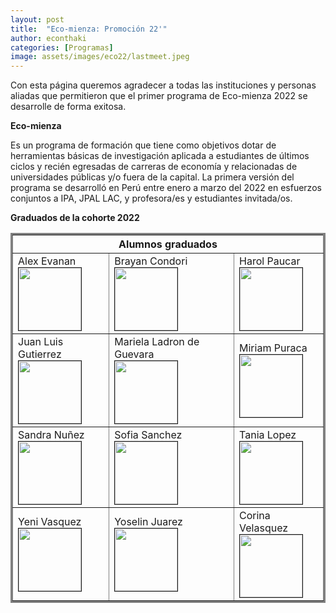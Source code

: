 ```yaml
---
layout: post
title:  "Eco-mienza: Promoción 22'"
author: econthaki
categories: [Programas]
image: assets/images/eco22/lastmeet.jpeg
---
```

Con esta página queremos agradecer a todas las instituciones y personas aliadas que permitieron que el primer programa de Eco-mienza 2022 se desarrolle de forma exitosa.


**Eco-mienza**

Es un programa de formación que tiene como objetivos dotar de herramientas básicas de investigación aplicada a estudiantes de últimos ciclos y recién egresadas de carreras de economía y relacionadas de universidades públicas y/o fuera de la capital. La primera versión del programa se desarrolló en Perú entre enero a marzo del 2022 en esfuerzos conjuntos a IPA, JPAL LAC, y profesora/es y estudiantes invitada/os. 


**Graduados de la cohorte 2022**



<table  border="3" bordercolor="gray" align="center" style="width:100%">
  <tr>
        <th colspan="3">Alumnos graduados</th> 
  </tr>  
  <tr>
    <td> Alex Evanan <br /><img src="{{ site.baseurl }}/assets/images/eco22/egresades/Alex Evanan.jpg " border=1 height=100 width=100><br /> </td>
    <td> Brayan Condori <br /><img src="{{ site.baseurl }}/assets/images/eco22/egresades/Brayan_Condori.jpg " border=1 height=100 width=100><br /> </td>
    <td> Harol Paucar  <br /><img src="{{ site.baseurl }}/assets/images/eco22/egresades/HAROL JHOSEP PAUCAR HUAYLLA.jpg " border=1 height=100 width=100><br /> </td>
  </tr>
  <tr>
    <td> Juan Luis Gutierrez  <br /><img src="{{ site.baseurl }}/assets/images/eco22/egresades/JuanLuis_Gutierrez.jpg " border=1 height=100 width=100><br /> </td>
    <td> Mariela Ladron de Guevara <br /><img src="{{ site.baseurl }}/assets/images/eco22/egresades/MARIELA LADRON DE GUEVARA YEPEZ.jpg " border=1 height=100 width=100><br /> </td>
    <td> Miriam Puraca <br /><img src="{{ site.baseurl }}/assets/images/eco22/egresades/Miriam_Puraca.jfif " border=1 height=100 width=100><br /> </td>    
  </tr>
    <tr>
    <td> Sandra Nuñez  <br /><img src="{{ site.baseurl }}/assets/images/eco22/egresades/Nuñez Velarde Sandra - Fotografía.jpg " border=1 height=100 width=100><br /> </td>
    <td> Sofia Sanchez <br /><img src="{{ site.baseurl }}/assets/images/eco22/egresades/Sofia Sanchez Cardenas.jpg " border=1 height=100 width=100><br /> </td>
    <td> Tania Lopez <br /><img src="{{ site.baseurl }}/assets/images/eco22/egresades/tania_lopez.jpg " border=1 height=100 width=100><br /> </td>
  </tr>
  </tr>
    <tr>
    <td> Yeni Vasquez <br /><img src="{{ site.baseurl }}/assets/images/eco22/egresades/YeniVasquez_foto.jpeg " border=1 height=100 width=100><br /> </td>
    <td> Yoselin Juarez <br /><img src="{{ site.baseurl }}/assets/images/eco22/egresades/Yoselin_Juarez.jpg " border=1 height=100 width=100><br /> </td>
    <td> Corina Velasquez <br /><img src="{{ site.baseurl }}/assets/images/eco22/egresades/avatarf.jpg " border=1 height=100 width=100><br /> </td>
  </tr>
</table>

